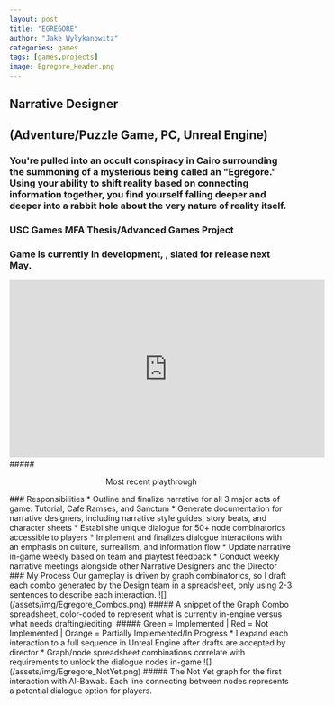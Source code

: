 ```yaml
---
layout: post
title: "EGREGORE"
author: "Jake Wylykanowitz"
categories: games
tags: [games,projects]
image: Egregore_Header.png
---
```


## Narrative Designer
## (Adventure/Puzzle Game, PC, Unreal Engine)
### You're pulled into an occult conspiracy in Cairo surrounding the summoning of a mysterious being called an "Egregore." Using your ability to shift reality based on connecting information together, you find yourself falling deeper and deeper into a rabbit hole about the very nature of reality itself.
### USC Games MFA Thesis/Advanced Games Project
### Game is currently in development, , slated for release next May. 
<iframe width="560" height="315" src="https://www.youtube.com/embed/u5V11NJ0wA4" title="Egregore_Playthrough_011624" frameborder="0" allow="accelerometer; autoplay; clipboard-write; encrypted-media; gyroscope; picture-in-picture; web-share" 
allowfullscreen></iframe>
#####<p align = "center">Most recent playthrough</p>
### Responsibilities
* Outline and finalize narrative for all 3 major acts of game: Tutorial, Cafe Ramses, and Sanctum
* Generate documentation for narrative designers, including narrative style guides, story beats, and character sheets
* Establishe unique dialogue for 50+ node combinatorics accessible to players
* Implement and finalizes dialogue interactions with an emphasis on culture, surrealism, and information flow
* Update narrative in-game weekly based on team and playtest feedback
* Conduct weekly narrative meetings alongside other Narrative Designers and the Director
### My Process
Our gameplay is driven by graph combinatorics, so I draft each combo generated by the Design team in a spreadsheet, only using 2-3 sentences to describe each interaction. 
![](/assets/img/Egregore_Combos.png)
##### A snippet of the Graph Combo spreadsheet, color-coded to represent what is currently in-engine versus what needs drafting/editing.
##### Green = Implemented | Red = Not Implemented | Orange = Partially Implemented/In Progress
* I expand each interaction to a full sequence in Unreal Engine after drafts are accepted by director
* Graph/node spreadsheet combinations correlate with requirements to unlock the dialogue nodes in-game
![](/assets/img/Egregore_NotYet.png)
##### The Not Yet graph for the first interaction with Al-Bawab. Each line connecting between nodes represents a potential dialogue option for players.
